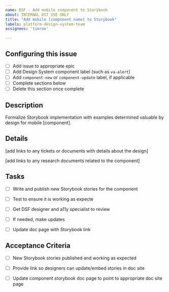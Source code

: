 ```yaml
---
name: DSF - Add mobile component to Storybook
about: INTERNAL DST USE ONLY
title: "Add mobile [component name] to Storybook"
labels: platform-design-system-team
assignees: 'timroe'

---
```


## Configuring this issue
- [ ] Add issue to appropriate epic
- [ ] Add Design System component label (such as `va-alert`)
- [ ] Add `component-new` or `component-update` label, if applicable
- [ ] Complete sections below
- [ ] Delete this section once complete

## Description 

Formalize Storybook implementation with examples determined valuable by design for mobile [component]. 
## Details

[add links to any tickets or documents with details about the design]

[add links to any research documents related to the component]
  
## Tasks

- [ ] Write and publish new Storybook stories for the component
- [ ] Test to ensure it is working as expecte
- [ ] Get DSF designer and a11y specialist to review
- [ ] If needed, make updates
- [ ] Update doc page with Storybook link


## Acceptance Criteria
- [ ] New Storybook stories published and working as expected
- [ ] Provide link so designers can update/embed stories in doc site
- [ ] Update component storybook doc page to point to appropriate doc site page
    
